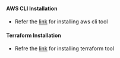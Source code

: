 #### AWS CLI Installation
- Refer the [link](../../AWS/InstallAwsCLI.md) for installing aws cli tool

#### Terraform Installation
- Refre the [link](../Install.md) for installing terraform tool
